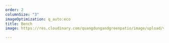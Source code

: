 ```yaml
---
order: 2
columnSize: "3"
imageOptimization: q_auto:eco
title: Bench
image: https://res.cloudinary.com/quangdungandgreenpatio/image/upload/v1575708582/posts/DSC07476_pqhokg.jpg

---
```

